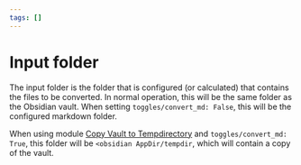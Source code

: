 ```yaml
---
tags: []
---
```

# Input folder

The input folder is the folder that is configured (or calculated) that contains the files to be converted. In normal operation, this will be the same folder as the Obsidian vault. When setting `toggles/convert_md: False`, this will be the configured markdown folder.

When using module [Copy Vault to Tempdirectory](../../Configurations/Modules/Copy%20Vault%20to%20Tempdirectory.md) and `toggles/convert_md: True`, this folder will be `<obsidian AppDir/tempdir`, which will contain a copy of the vault.